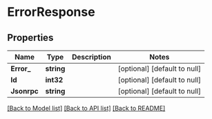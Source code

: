 # ErrorResponse

## Properties
Name | Type | Description | Notes
------------ | ------------- | ------------- | -------------
**Error_** | **string** |  | [optional] [default to null]
**Id** | **int32** |  | [optional] [default to null]
**Jsonrpc** | **string** |  | [optional] [default to null]

[[Back to Model list]](../README.md#documentation-for-models) [[Back to API list]](../README.md#documentation-for-api-endpoints) [[Back to README]](../README.md)

